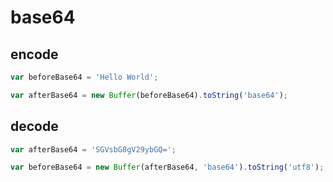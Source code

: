 # base64

## encode

```javascript
var beforeBase64 = 'Hello World';

var afterBase64 = new Buffer(beforeBase64).toString('base64');
```

## decode

```javascript
var afterBase64 = 'SGVsbG8gV29ybGQ=';

var beforeBase64 = new Buffer(afterBase64, 'base64').toString('utf8');
```
